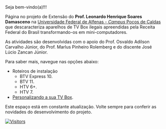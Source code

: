 Seja bem-vindo(a)!!!

Página no projeto de Extensão do **Prof. Leonardo Henrique Soares Damasceno** na [Universidade Federal de Alfenas - *Campus* Poços de Caldas](http://www.unifal-mg.edu.br/pocosdecaldas) que descaracteriza aparelhos de TV Box ilegais apreendidas pela Receita Federal do Brasil transformando-os em mini-computadores.

As atividades são desenvolvidas com o apoio do Prof. Osvaldo Adilson Carvalho Júnior, do Prof. Marlus Pinheiro Rolemberg e do discente José Lúcio Zancan Júnior.

Para saber mais, navegue nas opções abaixo:

- Roteiros de instalação
  - BTV Express 10.
  - BTV 11.
  - HTV 6+.
  - HTV 7.
- [Personalizando a sua TV Box](https://github.com/lnrddev/tvbox/blob/main/roteiros/personalizacao.md).

Este espaço está em constante atualização. Volte sempre para conferir as novidades do desenvolvimento do projeto.

[![Visitors](https://api.visitorbadge.io/api/visitors?path=https%3A%2F%2Fgithub.com%2Flnrddev%2Ftvbox&label=Visitantes&countColor=%23d9e3f0)](https://visitorbadge.io/status?path=https%3A%2F%2Fgithub.com%2Flnrddev%2Ftvbox)
